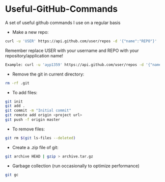 Useful-GitHub-Commands
======================

A set of useful github commands I use on a regular basis

* Make a new repo:

```sh
curl -u 'USER' https://api.github.com/user/repos -d '{"name":"REPO"}'
```

Remember replace USER with your username and REPO with your repository/application name!

```sh 
Example: curl -u 'ayp1359' https://api.github.com/user/repos -d '{"name":"CodePath-Twitter","description":"CodePath training at FB"}'
```

* Remove the git in current directory:
```sh
rm -rf .git
```

* To add files:
```sh
git init
git add .
git commit -m "Initial commit"
git remote add origin <project url>
git push -f origin master
```

* To remove files:
```sh
git rm $(git ls-files --deleted)  
```
* Create a .zip file of git:
```sh
git archive HEAD | gzip > archive.tar.gz
```

* Garbage collection (run occasionally to optimize performance)
```sh
git gc
```
